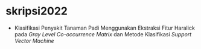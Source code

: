 # skripsi2022

* Klasifikasi Penyakit Tanaman Padi Menggunakan Ekstraksi Fitur Haralick pada *Gray Level Co-occurrence Matrix* dan Metode Klasifikasi _Support Vector Machine_
